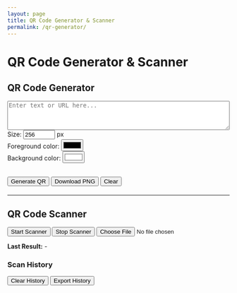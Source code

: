 ```yaml
---
layout: page
title: QR Code Generator & Scanner
permalink: /qr-generator/
---
```


# QR Code Generator & Scanner

## QR Code Generator

<textarea id="qr-input" rows="4" style="width:100%" placeholder="Enter text or URL here..."></textarea>

<label>
  Size:
  <input type="number" id="qr-size" value="256" min="100" max="1024" /> px
</label><br>
<label>
  Foreground color:
  <input type="color" id="qr-color" value="#000000" />
</label><br>
<label>
  Background color:
  <input type="color" id="qr-bg" value="#ffffff" />
</label><br><br>

<button onclick="generateQR()">Generate QR</button>
<button onclick="downloadQR()">Download PNG</button>
<button onclick="clearQR()">Clear</button>

<div id="qr-container" style="margin-top:20px;"></div>

<hr>

## QR Code Scanner

<button onclick="startScanner()">Start Scanner</button>
<button onclick="stopScanner()">Stop Scanner</button>
<input type="file" accept="image/*" onchange="scanImage(this)" />
<p><strong>Last Result:</strong> <span id="scan-result">-</span></p>

<div id="reader" style="width:100%; max-width:400px;"></div>

<h3>Scan History</h3>
<ul id="scan-history"></ul>
<button onclick="clearHistory()">Clear History</button>
<button onclick="exportHistory()">Export History</button>

<!-- QRCode.js -->
<script src="https://cdn.jsdelivr.net/npm/qrcodejs@1.0.0/qrcode.min.js"></script>
<!-- Html5 QR Code Scanner -->
<script src="https://unpkg.com/html5-qrcode" type="text/javascript"></script>

<script>
  let qr;
  let html5QrCode;
  let historyList = JSON.parse(localStorage.getItem("qrScanHistory")) || [];

  function generateQR() {
    const container = document.getElementById("qr-container");
    const text = document.getElementById("qr-input").value;
    const size = parseInt(document.getElementById("qr-size").value);
    const color = document.getElementById("qr-color").value;
    const bg = document.getElementById("qr-bg").value;

    if (!text.trim()) {
      alert("Please enter some text.");
      return;
    }

    container.innerHTML = "";
    qr = new QRCode(container, {
      text: text,
      width: size,
      height: size,
      colorDark: color,
      colorLight: bg,
      correctLevel: QRCode.CorrectLevel.H,
    });
  }

  function downloadQR() {
    if (!qr) {
      alert("Generate a QR code first.");
      return;
    }
    const canvas = document.querySelector("#qr-container canvas");
    if (canvas) {
      const link = document.createElement("a");
      link.download = "qr-code.png";
      link.href = canvas.toDataURL("image/png");
      link.click();
    } else {
      alert("Failed to find QR canvas.");
    }
  }

  function clearQR() {
    document.getElementById("qr-container").innerHTML = "";
    qr = null;
  }

  function startScanner() {
    const resultElement = document.getElementById("scan-result");
    html5QrCode = new Html5Qrcode("reader");

    Html5Qrcode.getCameras().then(devices => {
      const backCam = devices.find(device =>
        /back|rear|environment/i.test(device.label)
      ) || devices[0];

      if (backCam) {
        html5QrCode.start(
          backCam.id,
          { fps: 10, qrbox: 250 },
          qrCodeMessage => {
            resultElement.textContent = qrCodeMessage;
            addToHistory(qrCodeMessage);
            stopScanner();
          },
          errorMessage => {
            console.warn("QR scan error:", errorMessage);
          }
        );
      } else {
        alert("No camera available.");
      }
    }).catch(err => {
      alert("Camera access denied or not supported.");
    });
  }

  function stopScanner() {
    if (html5QrCode) {
      html5QrCode.stop().then(() => {
        html5QrCode.clear();
        html5QrCode = null;
      }).catch(err => console.error("Stop scanner error:", err));
    }
  }

  function scanImage(input) {
    if (!input.files || !input.files[0]) return;
    const file = input.files[0];

    const html5QrCode = new Html5Qrcode("reader");
    html5QrCode.scanFile(file, true)
      .then(qrCodeMessage => {
        document.getElementById("scan-result").textContent = qrCodeMessage;
        addToHistory(qrCodeMessage);
      })
      .catch(err => {
        alert("Failed to scan image: " + err);
      });
  }

  function addToHistory(text) {
    if (!text || historyList.includes(text)) return;
    historyList.push(text);
    localStorage.setItem("qrScanHistory", JSON.stringify(historyList));
    updateHistoryUI();
  }

  function updateHistoryUI() {
    const ul = document.getElementById("scan-history");
    ul.innerHTML = "";
    historyList.forEach(entry => {
      const li = document.createElement("li");
      li.textContent = entry;
      ul.appendChild(li);
    });
  }

  function clearHistory() {
    if (confirm("Are you sure you want to clear history?")) {
      historyList = [];
      localStorage.removeItem("qrScanHistory");
      updateHistoryUI();
    }
  }

  function exportHistory() {
    if (!historyList.length) {
      alert("No history to export.");
      return;
    }
    const blob = new Blob([historyList.join("\n")], { type: "text/plain" });
    const link = document.createElement("a");
    link.href = URL.createObjectURL(blob);
    link.download = "qr-scan-history.txt";
    link.click();
  }

  updateHistoryUI();
</script>
